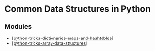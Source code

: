 Common Data Structures in Python
===

Modules
---


- [[python-tricks-dictionaries-maps-and-hashtables]]
- [[python-tricks-array-data-structures]]

[//begin]: # "Autogenerated link references for markdown compatibility"
[python-tricks-dictionaries-maps-and-hashtables]: python-tricks-dictionaries-maps-and-hashtables.md "Python Tricks: Dictionaries, Maps, and Hashtables"
[python-tricks-array-data-structures]: python-tricks-array-data-structures.md "Python Tricks Array Data Structures"
[//end]: # "Autogenerated link references"
